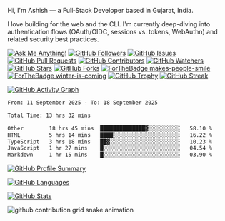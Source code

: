 Hi, I'm Ashish — a Full‑Stack Developer based in Gujarat, India.

I love building for the web and the CLI. I'm currently deep-diving into authentication flows (OAuth/OIDC, sessions vs. tokens, WebAuthn) and related security best practices.

[![Ask Me Anything!](https://img.shields.io/badge/Ask%20me-anything-1abc9c.svg)](https://github.com/codingashishdev/ama)
[![GitHub Followers](https://img.shields.io/github/followers/codingashishdev?style=social)](https://github.com/codingashishdev)
[![GitHub Issues](https://img.shields.io/github/issues/codingashishdev/codingashishdev.svg)](https://github.com/codingashishdev/codingashishdev/issues)
[![GitHub Pull Requests](https://img.shields.io/github/issues-pr/codingashishdev/codingashishdev.svg)](https://github.com/codingashishdev/codingashishdev/pulls)
[![GitHub Contributors](https://img.shields.io/github/contributors/codingashishdev/codingashishdev.svg)](https://github.com/codingashishdev/codingashishdev/graphs/contributors)
[![GitHub Watchers](https://img.shields.io/github/watchers/codingashishdev/codingashishdev.svg?style=social)](https://github.com/codingashishdev/codingashishdev/watchers)
[![GitHub Stars](https://img.shields.io/github/stars/codingashishdev/codingashishdev.svg?style=social)](https://github.com/codingashishdev/codingashishdev/stargazers)
[![GitHub Forks](https://img.shields.io/github/forks/codingashishdev/codingashishdev.svg?style=social)](https://github.com/codingashishdev/codingashishdev/network)
[![ForTheBadge makes-people-smile](https://ForTheBadge.com/images/badges/makes-people-smile.svg)](https://ForTheBadge.com)
[![ForTheBadge winter-is-coming](https://ForTheBadge.com/images/badges/winter-is-coming.svg)](https://ForTheBadge.com)
[![GitHub Trophy](https://github-profile-trophy.vercel.app/?username=codingashishdev&row=1)](https://github.com/ryo-ma/github-profile-trophy)
[![GitHub Streak](https://github-readme-streak-stats.herokuapp.com/?user=codingashishdev&theme=blue-green)](https://git.io/streak-stats)

[![GitHub Activity Graph](https://github-readme-activity-graph.vercel.app/graph?username=codingashishdev&bg_color=0d0e12&color=1c81ce&line=0f1129&point=079ae4&area=true&hide_border=true)](https://github.com/ashutosh00710/github-readme-activity-graph)

<!--START_SECTION:waka-->

```txt
From: 11 September 2025 - To: 18 September 2025

Total Time: 13 hrs 32 mins

Other        18 hrs 45 mins  ██████████████▓░░░░░░░░░░   58.10 %
HTML         5 hrs 14 mins   ████░░░░░░░░░░░░░░░░░░░░░   16.22 %
TypeScript   3 hrs 18 mins   ██▓░░░░░░░░░░░░░░░░░░░░░░   10.23 %
JavaScript   1 hr 27 mins    █░░░░░░░░░░░░░░░░░░░░░░░░   04.54 %
Markdown     1 hr 15 mins    █░░░░░░░░░░░░░░░░░░░░░░░░   03.90 %
```

<!--END_SECTION:waka-->

[![GitHub Profile Summary](https://github-profile-summary-cards.vercel.app/api/cards/profile-details?username=codingashishdev&theme=gruvbox)](https://github.com/codingashishdev)

[![GitHub Languages](https://github-readme-stats.vercel.app/api/top-langs/?username=codingashishdev&layout=compact&theme=gruvbox)](https://github.com/codingashishdev)

[![GitHub Stats](https://github-readme-stats.vercel.app/api?username=codingashishdev&show_icons=true&theme=gruvbox)](https://github.com/codingashishdev)

<picture>
	<source media="(prefers-color-scheme: dark)" srcset="https://raw.githubusercontent.com/codingashishdev/codingashishdev/output/github-contribution-grid-snake-dark.svg" />
	<source media="(prefers-color-scheme: light)" srcset="https://raw.githubusercontent.com/codingashishdev/codingashishdev/output/github-contribution-grid-snake.svg" />
	<img alt="github contribution grid snake animation" src="https://raw.githubusercontent.com/codingashishdev/codingashishdev/output/github-contribution-grid-snake.svg" />
  
</picture>
